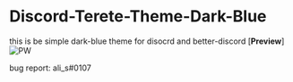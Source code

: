 # Discord-Terete-Theme-Dark-Blue
this is be simple dark-blue theme for disocrd and better-discord [**Preview**]
![PW](https://cdn.discordapp.com/attachments/576413804888457236/753261607303381103/unknown.png)

bug report: ali_s#0107
